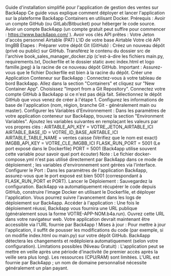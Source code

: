 Guide d'installation simplifié pour l'application de gestion des ventes sur Back4app
Ce guide vous explique comment déployer et lancer l'application sur la plateforme Back4app Containers en utilisant Docker.
Prérequis :
Avoir un compte GitHub (ou GitLab/Bitbucket) pour héberger le code source.
Avoir un compte Back4app (un compte gratuit peut suffire pour commencer : https://www.back4app.com/ ).
Avoir vos clés API prêtes :
Votre Jeton d'accès personnel Airtable (PAT)
L'ID de votre base Airtable
Votre clé API ImgBB
Étapes :
Préparer votre dépôt Git (GitHub) :
Créez un nouveau dépôt (privé ou public) sur GitHub.
Transférez le contenu du dossier src de l'archive book_sales_manager_docker.zip (c'est-à-dire les fichiers main.py, requirements.txt, Dockerfile et le dossier static avec index.html et logo famille.jpeg) à la racine de ce nouveau dépôt GitHub.
Important : Assurez-vous que le fichier Dockerfile est bien à la racine du dépôt.
Créer une Application Conteneur sur Back4app :
Connectez-vous à votre tableau de bord Back4app.
Allez dans la section "Containers" et cliquez sur "New Container App".
Choisissez "Import from a Git Repository".
Connectez votre compte GitHub à Back4app si ce n'est pas déjà fait.
Sélectionnez le dépôt GitHub que vous venez de créer à l'étape 1.
Configurez les informations de base de l'application (nom, région, branche Git - généralement main ou master).
Configurer les Variables d'Environnement :
Dans les paramètres de votre application conteneur sur Back4app, trouvez la section "Environment Variables".
Ajoutez les variables suivantes en remplaçant les valeurs par vos propres clés :
AIRTABLE_API_KEY = VOTRE_JETON_AIRTABLE_ICI
AIRTABLE_BASE_ID = VOTRE_ID_BASE_AIRTABLE_ICI
AIRTABLE_TABLE_NAME = ventes caisse (Vérifiez que le nom est exact)
IMGBB_API_KEY = VOTRE_CLE_IMGBB_ICI
FLASK_RUN_PORT = 5001 (Le port exposé dans le Dockerfile)
PORT = 5001 (Back4app utilise souvent cette variable pour savoir quel port écouter)
Note : Le fichier docker-compose.yml n'est pas utilisé directement par Back4app dans ce mode de déploiement ; les variables d'environnement sont gérées via l'interface.
Configurer le Port :
Dans les paramètres de l'application Back4app, assurez-vous que le port exposé est bien 5001 (correspondant à FLASK_RUN_PORT et PORT).
Lancer le Déploiement :
Sauvegardez la configuration.
Back4app va automatiquement récupérer le code depuis GitHub, construire l'image Docker en utilisant le Dockerfile, et déployer l'application.
Vous pourrez suivre l'avancement dans les logs de déploiement sur Back4app.
Accéder à l'application :
Une fois le déploiement réussi, Back4app vous fournira une URL publique (généralement sous la forme VOTRE-APP-NOM.b4a.run).
Ouvrez cette URL dans votre navigateur web.
Votre application devrait maintenant être accessible via l'URL fournie par Back4app !
Mises à jour :
Pour mettre à jour l'application, il suffit de pousser les modifications du code (par exemple, si on modifie index.html ou main.py) sur votre dépôt GitHub. Back4app détectera les changements et redéploiera automatiquement (selon votre configuration).
Limitations possibles (Niveau Gratuit) :
L'application peut se mettre en veille après une période d'inactivité (le premier accès après la veille sera plus long).
Les ressources (CPU/RAM) sont limitées.
L'URL est fournie par Back4app ; un nom de domaine personnalisé nécessite généralement un plan payant.
